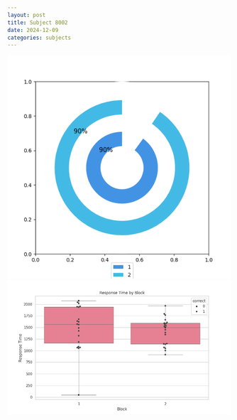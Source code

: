 ```yaml
---
layout: post
title: Subject 8002
date: 2024-12-09
categories: subjects
---
```


![](data/8002/run-24/8002__acc_test.png)
![](data/8002/run-24/8002_rt.png)

